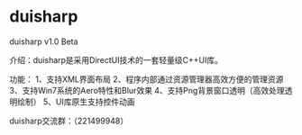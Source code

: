 duisharp
========

duisharp v1.0 Beta

介绍：duisharp是采用DirectUI技术的一套轻量级C++UI库。

功能：
1、支持XML界面布局
2、程序内部通过资源管理器高效方便的管理资源
3、支持Win7系统的Aero特性和Blur效果
4、支持Png背景窗口透明（高效处理透明绘制）
5、UI库原生支持控件动画

duisharp交流群：（221499948）
